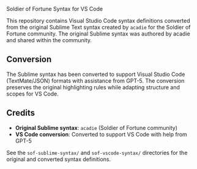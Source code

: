 Soldier of Fortune Syntax for VS Code

This repository contains Visual Studio Code syntax definitions converted from the original Sublime Text syntax created by `acadie` for the Soldier of Fortune community. The original Sublime syntax was authored by acadie and shared within the community.

Conversion
----------

The Sublime syntax has been converted to support Visual Studio Code (TextMate/JSON) formats with assistance from GPT-5. The conversion preserves the original highlighting rules while adapting structure and scopes for VS Code.

Credits
-------
- **Original Sublime syntax**: `acadie` (Soldier of Fortune community)
- **VS Code conversion**: Converted to support VS Code with help from GPT-5

See the `sof-sublime-syntax/` and `sof-vscode-syntax/` directories for the original and converted syntax definitions.
